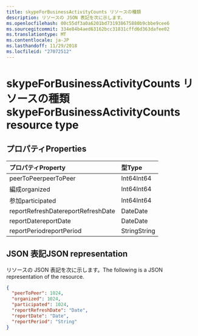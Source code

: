 ```yaml
---
title: skypeForBusinessActivityCounts リソースの種類
description: リソースの JSON 表記を次に示します。
ms.openlocfilehash: 00c55df3a0a6201bd731938675880b9cbbe9cee6
ms.sourcegitcommit: 334e84b4aed63162bcc31831cffd6d363dafee02
ms.translationtype: MT
ms.contentlocale: ja-JP
ms.lasthandoff: 11/29/2018
ms.locfileid: "27072512"
---
```

# <a name="skypeforbusinessactivitycounts-resource-type"></a><span data-ttu-id="b827e-103">skypeForBusinessActivityCounts リソースの種類</span><span class="sxs-lookup"><span data-stu-id="b827e-103">skypeForBusinessActivityCounts resource type</span></span>

## <a name="properties"></a><span data-ttu-id="b827e-104">プロパティ</span><span class="sxs-lookup"><span data-stu-id="b827e-104">Properties</span></span>

| <span data-ttu-id="b827e-105">プロパティ</span><span class="sxs-lookup"><span data-stu-id="b827e-105">Property</span></span>          | <span data-ttu-id="b827e-106">型</span><span class="sxs-lookup"><span data-stu-id="b827e-106">Type</span></span>   |
| :---------------- | :----- |
| <span data-ttu-id="b827e-107">peerToPeer</span><span class="sxs-lookup"><span data-stu-id="b827e-107">peerToPeer</span></span>        | <span data-ttu-id="b827e-108">Int64</span><span class="sxs-lookup"><span data-stu-id="b827e-108">Int64</span></span>  |
| <span data-ttu-id="b827e-109">編成</span><span class="sxs-lookup"><span data-stu-id="b827e-109">organized</span></span>         | <span data-ttu-id="b827e-110">Int64</span><span class="sxs-lookup"><span data-stu-id="b827e-110">Int64</span></span>  |
| <span data-ttu-id="b827e-111">参加</span><span class="sxs-lookup"><span data-stu-id="b827e-111">participated</span></span>      | <span data-ttu-id="b827e-112">Int64</span><span class="sxs-lookup"><span data-stu-id="b827e-112">Int64</span></span>  |
| <span data-ttu-id="b827e-113">reportRefreshDate</span><span class="sxs-lookup"><span data-stu-id="b827e-113">reportRefreshDate</span></span> | <span data-ttu-id="b827e-114">Date</span><span class="sxs-lookup"><span data-stu-id="b827e-114">Date</span></span>   |
| <span data-ttu-id="b827e-115">reportDate</span><span class="sxs-lookup"><span data-stu-id="b827e-115">reportDate</span></span>        | <span data-ttu-id="b827e-116">Date</span><span class="sxs-lookup"><span data-stu-id="b827e-116">Date</span></span>   |
| <span data-ttu-id="b827e-117">reportPeriod</span><span class="sxs-lookup"><span data-stu-id="b827e-117">reportPeriod</span></span>      | <span data-ttu-id="b827e-118">String</span><span class="sxs-lookup"><span data-stu-id="b827e-118">String</span></span> |

## <a name="json-representation"></a><span data-ttu-id="b827e-119">JSON 表記</span><span class="sxs-lookup"><span data-stu-id="b827e-119">JSON representation</span></span>

<span data-ttu-id="b827e-120">リソースの JSON 表記を次に示します。</span><span class="sxs-lookup"><span data-stu-id="b827e-120">The following is a JSON representation of the resource.</span></span>

<!-- {
  "blockType": "resource",
  "@odata.type": "microsoft.graph.skypeForBusinessActivityCounts"
} -->

```json
{
  "peerToPeer": 1024, 
  "organized": 1024, 
  "participated": 1024, 
  "reportRefreshDate": "Date", 
  "reportDate": "Date", 
  "reportPeriod": "String"
}
```
